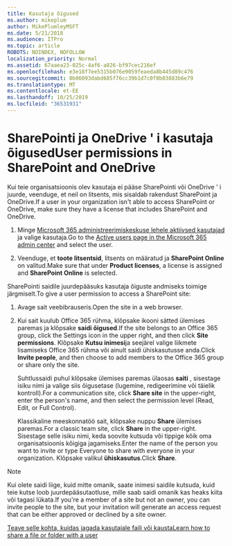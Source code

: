 ```yaml
---
title: Kasutaja õigused
ms.author: mikeplum
author: MikePlumleyMSFT
ms.date: 5/21/2018
ms.audience: ITPro
ms.topic: article
ROBOTS: NOINDEX, NOFOLLOW
localization_priority: Normal
ms.assetid: 67aaea23-025c-4af6-a826-bf97cec216ef
ms.openlocfilehash: e3e18f7ee5315b076e9059feaeda8b445d89c476
ms.sourcegitcommit: 0b06093dabd685f76cc39b1d7c0f8b03883b6e79
ms.translationtype: MT
ms.contentlocale: et-EE
ms.lasthandoff: 10/25/2019
ms.locfileid: "36531931"
---
```

# <a name="user-permissions-in-sharepoint-and-onedrive"></a><span data-ttu-id="1d9db-102">SharePointi ja OneDrive ' i kasutaja õigused</span><span class="sxs-lookup"><span data-stu-id="1d9db-102">User permissions in SharePoint and OneDrive</span></span>

<span data-ttu-id="1d9db-103">Kui teie organisatsioonis olev kasutaja ei pääse SharePointi või OneDrive ' i juurde, veenduge, et neil on litsents, mis sisaldab rakendust SharePoint ja OneDrive.</span><span class="sxs-lookup"><span data-stu-id="1d9db-103">If a user in your organization isn't able to access SharePoint or OneDrive, make sure they have a license that includes SharePoint and OneDrive.</span></span> 
  
1. <span data-ttu-id="1d9db-104">Minge [Microsoft 365 administreerimiskeskuse lehele aktiivsed kasutajad](https://portal.office.com/adminportal/home#/users) ja valige kasutaja.</span><span class="sxs-lookup"><span data-stu-id="1d9db-104">Go to the [Active users page in the Microsoft 365 admin center](https://portal.office.com/adminportal/home#/users) and select the user.</span></span> 
    
2. <span data-ttu-id="1d9db-105">Veenduge, et **toote litsentsid**, litsents on määratud ja **SharePoint Online** on valitud.</span><span class="sxs-lookup"><span data-stu-id="1d9db-105">Make sure that under **Product licenses**, a license is assigned and **SharePoint Online** is selected.</span></span> 
    
 <span data-ttu-id="1d9db-106">SharePointi saidile juurdepääsuks kasutaja õiguste andmiseks toimige järgmiselt.</span><span class="sxs-lookup"><span data-stu-id="1d9db-106">To give a user permission to access a SharePoint site:</span></span> 
  
1. <span data-ttu-id="1d9db-107">Avage sait veebibrauseris.</span><span class="sxs-lookup"><span data-stu-id="1d9db-107">Open the site in a web browser.</span></span>
    
2. <span data-ttu-id="1d9db-108">Kui sait kuulub Office 365 rühma, klõpsake ikooni sätted ülemises paremas ja klõpsake **saidi õigused**.</span><span class="sxs-lookup"><span data-stu-id="1d9db-108">If the site belongs to an Office 365 group, click the Settings icon in the upper right, and then click **Site permissions**.</span></span> <span data-ttu-id="1d9db-109">Klõpsake **Kutsu inimesi**ja seejärel valige liikmete lisamiseks Office 365 rühma või ainult saidi ühiskasutusse anda.</span><span class="sxs-lookup"><span data-stu-id="1d9db-109">Click **Invite people**, and then choose to add members to the Office 365 group or share only the site.</span></span> 
    
    <span data-ttu-id="1d9db-110">Suhtlussaidi puhul klõpsake ülemises paremas ülaosas **saiti** , sisestage isiku nimi ja valige siis õigusetase (lugemine, redigeerimine või täielik kontroll).</span><span class="sxs-lookup"><span data-stu-id="1d9db-110">For a communication site, click **Share site** in the upper-right, enter the person's name, and then select the permission level (Read, Edit, or Full Control).</span></span> 
    
    <span data-ttu-id="1d9db-111">Klassikaline meeskonnatöö sait, klõpsake nuppu **Share** ülemises paremas.</span><span class="sxs-lookup"><span data-stu-id="1d9db-111">For a classic team site, click **Share** in the upper-right.</span></span> <span data-ttu-id="1d9db-112">Sisestage selle isiku nimi, keda soovite kutsuda või tippige kõik oma organisatsioonis kõigiga jagamiseks.</span><span class="sxs-lookup"><span data-stu-id="1d9db-112">Enter the name of the person you want to invite or type Everyone to share with everyone in your organization.</span></span> <span data-ttu-id="1d9db-113">Klõpsake valikul **ühiskasutus**.</span><span class="sxs-lookup"><span data-stu-id="1d9db-113">Click **Share**.</span></span>
    
> [!NOTE]
> <span data-ttu-id="1d9db-114">Kui olete saidi liige, kuid mitte omanik, saate inimesi saidile kutsuda, kuid teie kutse loob juurdepääsutaotluse, mille saab saidi omanik kas heaks kiita või tagasi lükata.</span><span class="sxs-lookup"><span data-stu-id="1d9db-114">If you're a member of a site but not an owner, you can invite people to the site, but your invitation will generate an access request that can be either approved or declined by a site owner.</span></span> 
  
[<span data-ttu-id="1d9db-115">Teave selle kohta, kuidas jagada kasutajale faili või kausta</span><span class="sxs-lookup"><span data-stu-id="1d9db-115">Learn how to share a file or folder with a user</span></span>](https://go.microsoft.com/fwlink/?linkid=533408)
  

